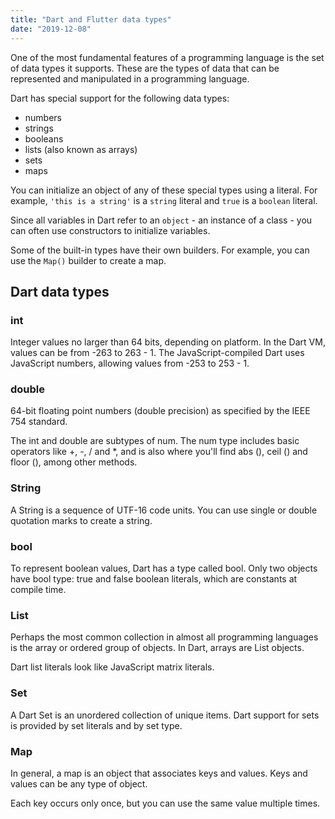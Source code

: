 ```yaml
---
title: "Dart and Flutter data types"
date: "2019-12-08"
---
```


One of the most fundamental features of a programming language is the set of data types it supports. These are the types of data that can be represented and manipulated in a programming language.

Dart has special support for the following data types:

- numbers
- strings
- booleans
- lists (also known as arrays)
- sets
- maps

You can initialize an object of any of these special types using a literal. For example, `'this is a string'` is a `string` literal and `true` is a `boolean` literal.

Since all variables in Dart refer to an `object` - an instance of a class - you can often use constructors to initialize variables.

Some of the built-in types have their own builders. For example, you can use the `Map()` builder to create a map.

## Dart data types

### int

Integer values ​​no larger than 64 bits, depending on platform. In the Dart VM, values ​​can be from -263 to 263 - 1. The JavaScript-compiled Dart uses JavaScript numbers, allowing values ​​from -253 to 253 - 1.

### double

64-bit floating point numbers (double precision) as specified by the IEEE 754 standard.

The int and double are subtypes of num. The num type includes basic operators like +, -, / and \*, and is also where you'll find abs (), ceil () and floor (), among other methods.

### String

A String is a sequence of UTF-16 code units. You can use single or double quotation marks to create a string.

### bool

To represent boolean values, Dart has a type called bool. Only two objects have bool type: true and false boolean literals, which are constants at compile time.

### List

Perhaps the most common collection in almost all programming languages ​​is the array or ordered group of objects. In Dart, arrays are List objects.

Dart list literals look like JavaScript matrix literals.

### Set

A Dart Set is an unordered collection of unique items. Dart support for sets is provided by set literals and by set type.

### Map

In general, a map is an object that associates keys and values. Keys and values ​​can be any type of object.

Each key occurs only once, but you can use the same value multiple times.
